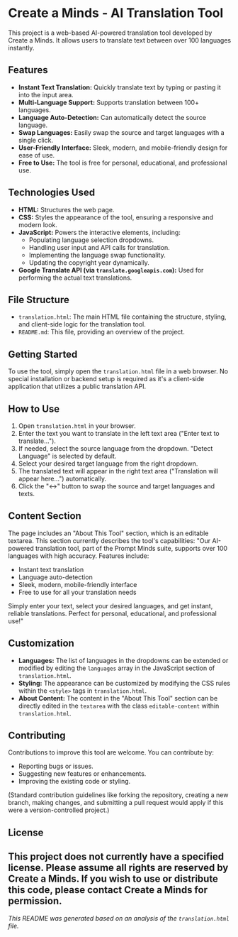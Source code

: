 # Create a Minds - AI Translation Tool

This project is a web-based AI-powered translation tool developed by Create a Minds. It allows users to translate text between over 100 languages instantly.

## Features

*   **Instant Text Translation:** Quickly translate text by typing or pasting it into the input area.
*   **Multi-Language Support:** Supports translation between 100+ languages.
*   **Language Auto-Detection:** Can automatically detect the source language.
*   **Swap Languages:** Easily swap the source and target languages with a single click.
*   **User-Friendly Interface:** Sleek, modern, and mobile-friendly design for ease of use.
*   **Free to Use:** The tool is free for personal, educational, and professional use.

## Technologies Used

*   **HTML:** Structures the web page.
*   **CSS:** Styles the appearance of the tool, ensuring a responsive and modern look.
*   **JavaScript:** Powers the interactive elements, including:
    *   Populating language selection dropdowns.
    *   Handling user input and API calls for translation.
    *   Implementing the language swap functionality.
    *   Updating the copyright year dynamically.
*   **Google Translate API (via `translate.googleapis.com`):** Used for performing the actual text translations.

## File Structure

*   `translation.html`: The main HTML file containing the structure, styling, and client-side logic for the translation tool.
*   `README.md`: This file, providing an overview of the project.

## Getting Started

To use the tool, simply open the `translation.html` file in a web browser.
No special installation or backend setup is required as it's a client-side application that utilizes a public translation API.

## How to Use

1.  Open `translation.html` in your browser.
2.  Enter the text you want to translate in the left text area ("Enter text to translate...").
3.  If needed, select the source language from the dropdown. "Detect Language" is selected by default.
4.  Select your desired target language from the right dropdown.
5.  The translated text will appear in the right text area ("Translation will appear here...") automatically.
6.  Click the "↔" button to swap the source and target languages and texts.

## Content Section

The page includes an "About This Tool" section, which is an editable textarea. This section currently describes the tool's capabilities:
"Our AI-powered translation tool, part of the Prompt Minds suite, supports over 100 languages with high accuracy. Features include:
- Instant text translation
- Language auto-detection
- Sleek, modern, mobile-friendly interface
- Free to use for all your translation needs

Simply enter your text, select your desired languages, and get instant, reliable translations. Perfect for personal, educational, and professional use!"

## Customization

*   **Languages:** The list of languages in the dropdowns can be extended or modified by editing the `languages` array in the JavaScript section of `translation.html`.
*   **Styling:** The appearance can be customized by modifying the CSS rules within the `<style>` tags in `translation.html`.
*   **About Content:** The content in the "About This Tool" section can be directly edited in the `textarea` with the class `editable-content` within `translation.html`.

## Contributing

Contributions to improve this tool are welcome. You can contribute by:
*   Reporting bugs or issues.
*   Suggesting new features or enhancements.
*   Improving the existing code or styling.

(Standard contribution guidelines like forking the repository, creating a new branch, making changes, and submitting a pull request would apply if this were a version-controlled project.)

## License

This project does not currently have a specified license. Please assume all rights are reserved by Create a Minds. If you wish to use or distribute this code, please contact Create a Minds for permission.
---

*This README was generated based on an analysis of the `translation.html` file.*
